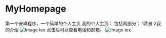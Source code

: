 # MyHomepage
第一个安卓程序，一个简单的个人主页
我的个人主页：
包括两部分：
1背景 2我的介绍
![Image tex](https://github.com/wangrongrong119/MyHomepage/screenshots/before.png)
点击后可以查看电话和邮箱。
![Image tex](https://github.com/wangrongrong119/MyHomepage/screenshots/after.jpeg)

